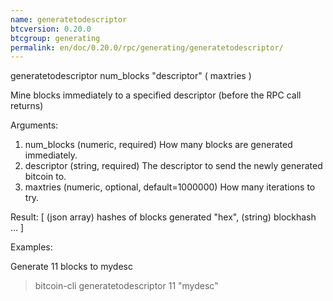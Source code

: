 ```yaml
---
name: generatetodescriptor
btcversion: 0.20.0
btcgroup: generating
permalink: en/doc/0.20.0/rpc/generating/generatetodescriptor/
---
```


generatetodescriptor num_blocks "descriptor" ( maxtries )

Mine blocks immediately to a specified descriptor (before the RPC call returns)

Arguments:
1. num_blocks    (numeric, required) How many blocks are generated immediately.
2. descriptor    (string, required) The descriptor to send the newly generated bitcoin to.
3. maxtries      (numeric, optional, default=1000000) How many iterations to try.

Result:
[           (json array) hashes of blocks generated
  "hex",    (string) blockhash
  ...
]

Examples:

Generate 11 blocks to mydesc
> bitcoin-cli generatetodescriptor 11 "mydesc"


